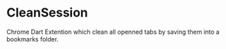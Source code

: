 # CleanSession
Chrome Dart Extention which clean all openned tabs by saving them into a bookmarks folder.
